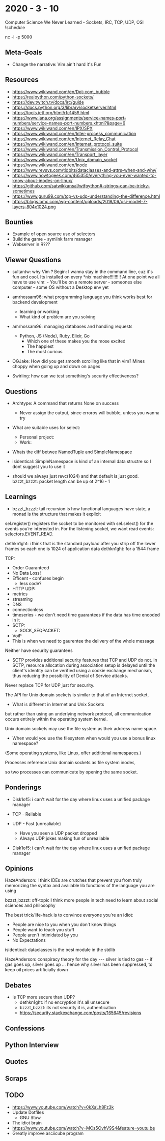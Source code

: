 # 2020 - 3 - 10

Computer Science We Never Learned - Sockets, IRC, TCP, UDP, OSI !schedule

nc -l -p 5000

## Meta-Goals

- Change the narrative: Vim ain't hard it's Fun

## Resources

- <https://www.wikiwand.com/en/Dot-com_bubble>
- <https://realpython.com/python-sockets/>
- <https://dev.twitch.tv/docs/irc/guide>
- <https://docs.python.org/3/library/socketserver.html>
- <https://tools.ietf.org/html/rfc1459.html>
- <https://www.iana.org/assignments/service-names-port-numbers/service-names-port-numbers.xhtml?&page=6>
- <https://www.wikiwand.com/en/IPX/SPX>
- <https://www.wikiwand.com/en/Inter-process_communication>
- <https://www.wikiwand.com/en/Internet_Relay_Chat>
- <https://www.wikiwand.com/en/Internet_protocol_suite>
- <https://www.wikiwand.com/en/Transmission_Control_Protocol>
- <https://www.wikiwand.com/en/Transport_layer>
- <https://www.wikiwand.com/en/Unix_domain_socket>
- <https://www.wikiwand.com/en/Inode>
- <https://www.revsys.com/tidbits/dataclasses-and-attrs-when-and-why/>
- <https://www.howtogeek.com/465350/everything-you-ever-wanted-to-know-about-inodes-on-linux/>
- <https://github.com/satwikkansal/wtfpython#-strings-can-be-tricky-sometimes>
- <https://www.guru99.com/tcp-vs-udp-understanding-the-difference.html>
- <https://blogs.bmc.com/wp-content/uploads/2018/06/osi-model-7-layers-804x1024.png>

## Bounties

- Example of open source use of selectors
- Build the game - symlink farm manager
- Webserver in R???

## Viewer Questions

- sultantw: why Vim ?
  Begin: I wanna stay in the command line, cuz it's
        fun and cool.
        Its installed on every *nix machine!!!!!!!!!
        At one point we all have to use vim:
          - You'll be on a remote server
          - someones else computer
          - some OS without a Desktop env yet

- amrhossam96: what programming language you think works best for backend development
  - learning or working
  - What kind of problem are you solving
- amrhossam96: managing databases and handling requests
  - Python, JS (Node), Ruby, Elixir, Go
    - Which one of these makes you the mose excited
    - The happiest
    - The most curious

- OGJake: How did you get smooth scrolling like that
in vim? Mines choppy when going up and down on pages

- Swirling: how can we test something's security effectiveness?

## Questions

- Archtype: A command that returns None on success
  - Never assign the output, since erroros will bubble, unless you wanna try

- What are suitable uses for select:
  - Personal project:
  - Work:

- Whats the diff betwee NamedTuple and SimpleNamespace
- isidentical: SimpleNamespace is kind of an internal
data structre so I dont suggest you to use it

- should we always just revc(1024) and that default is just good.
bzzzt_bzzzt: packet length can be up ot 2^16 - 1

## Learnings

- bzzzt_bzzzt: tail recursion is how functional languages
have state, a monad is the structure that makes it explicit

sel.register() registers the socket to be monitored with
sel.select() for the events you’re interested in.
For the listening socket, we want read events: selectors.EVENT_READ.

dethkn1ght: i think that is the standard payload after you
strip off the lower frames so each one is 1024 of application data
dethkn1ght: for a 1544 frame

TCP:

- Order Guaranteed
- No Data Loss!
- Efficent - confuses begin
  - less code?
- HTTP
UDP:
- metrics
- streaming
- DNS
- connectionless
- timeseries - we don't need time guarantees if the data has time encoded in it
- SCTP:
  - SOCK_SEQPACKET:
- VoiP
- This is when we need to gaurentee the delivery of the whole message

Neither have security guarantees

- SCTP provides additional security features that TCP and UDP do not.
In SCTP, resource allocation during association setup is delayed
until the client's identity can be verified using a cookie
exchange mechanism, thus reducing the possibility of Denial of Service attacks.

Never replace TCP for UDP just for security.

The API for Unix domain sockets is similar to that of an Internet socket,

- What is different in Internet and Unix Sockets

but rather than using an underlying network protocol,
all communication occurs entirely within the operating system kernel.

Unix domain sockets may use the file system as their address name space.

- When would you use the filesystem when would you use a bonus linux namespace?

(Some operating systems, like Linux, offer additional namespaces.)

Processes reference Unix domain sockets as file system inodes,

so two processes can communicate by opening the same socket.

## Ponderings

- Disk1of5: i can't wait for the day where linux uses a unified package manager
- TCP - Reliable
- UDP - Fast (unrealiable)
  - Have you seen a UDP packet dropped
  - Always UDP jokes making fun of unrealiable

- Disk1of5: i can't wait for the day where linux uses a unified package manager

## Opinions

HazeAnderson: I think IDEs are crutches that prevent
you from truly memorizing the syntax and available lib
functions of the language you are using

bzzzt_bzzzt: off-topic I think more people in tech need
to learn about social sciences and philosophy

The best trick/life-hack is to convince everyone you're an idiot:

- People are nice to you when you don't know things
- People want to teach you stuff
- People aren't intimidated by you
- No Expectations

isidentical: dataclasses is the best module in the stdlib

HazeAnderson: conspiracy theory for the day ---
silver is tied to gas -- if gas goes up, silver goes up ...
hence why silver has been suppressed, to keep oil prices
artificially down

## Debates

- Is TCP more secure than UDP?
  - dethkn1ght: if no encryption it's all unsecure
  - bzzzt_bzzzt: its not security it is, authentication
  - <https://security.stackexchange.com/posts/165645/revisions>

## Confessions

## Python Interview

## Quotes

## Scraps

## TODO

- <https://www.youtube.com/watch?v=0kXaLh8Fz3k>
- Update Dotfiles
  - GNU Stow
- The idiot brain
- <https://www.youtube.com/watch?v=MCs5OvhV9S4&feature=youtu.be>
- Greatly improve asciicube program
